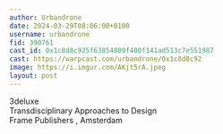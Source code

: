 ```yaml
---
author: Urbandrone 
date: 2024-03-29T08:06:00+0100
username: urbandrone
fid: 390761
cast_id: 0x1c8d8c925f63854809f400f141ad513c7e551987
cast: https://warpcast.com/urbandrone/0x1c8d8c92
image: https://i.imgur.com/AKjt5rA.jpeg
layout: post
---
```

3deluxe  
Transdisciplinary Approaches to Design  
Frame Publishers , Amsterdam  

<img src='https://i.imgur.com/AKjt5rA.jpeg' alt='' referrerpolicy='no-referrer'/>